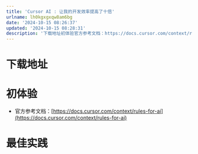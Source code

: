 ```yaml
---
title: 'Cursor AI : 让我的开发效率提高了十倍'
urlname: lh0kgxgxqw8am6bg
date: '2024-10-15 08:26:37'
updated: '2024-10-15 08:28:31'
description: '下载地址初体验官方参考文档：https://docs.cursor.com/context/rules-for-ai最佳实践'
---
```

# 下载地址




# 初体验
+ 官方参考文档：[https://docs.cursor.com/context/rules-for-ai](https://docs.cursor.com/context/rules-for-ai)





# 最佳实践
